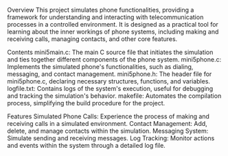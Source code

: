 Overview
This project simulates phone functionalities, providing a framework for understanding and interacting with telecommunication processes in a controlled environment. It is designed as a practical tool for learning about the inner workings of phone systems, including making and receiving calls, managing contacts, and other core features.

Contents
mini5main.c: The main C source file that initiates the simulation and ties together different components of the phone system.
mini5phone.c: Implements the simulated phone's functionalities, such as dialing, messaging, and contact management.
mini5phone.h: The header file for mini5phone.c, declaring necessary structures, functions, and variables.
logfile.txt: Contains logs of the system's execution, useful for debugging and tracking the simulation's behavior.
makefile: Automates the compilation process, simplifying the build procedure for the project.

Features
Simulated Phone Calls: Experience the process of making and receiving calls in a simulated environment.
Contact Management: Add, delete, and manage contacts within the simulation.
Messaging System: Simulate sending and receiving messages.
Log Tracking: Monitor actions and events within the system through a detailed log file.

